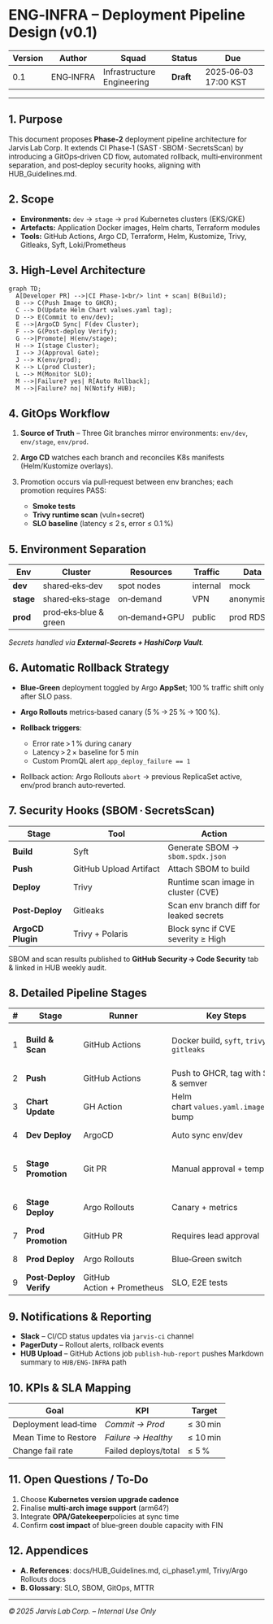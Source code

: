 # ENG‑INFRA – Deployment Pipeline Design (v0.1)

| Version | Author    | Squad                      | Status    | Due                  |
| ------- | --------- | -------------------------- | --------- | -------------------- |
| 0.1     | ENG‑INFRA | Infrastructure Engineering | **Draft** | 2025‑06‑03 17:00 KST |

---

## 1. Purpose

This document proposes **Phase‑2** deployment pipeline architecture for Jarvis Lab Corp. It extends CI Phase‑1 (SAST · SBOM · SecretsScan) by introducing a GitOps‑driven CD flow, automated rollback, multi‑environment separation, and post‑deploy security hooks, aligning with HUB\_Guidelines.md.

## 2. Scope

* **Environments:** `dev` → `stage` → `prod` Kubernetes clusters (EKS/GKE)
* **Artefacts:** Application Docker images, Helm charts, Terraform modules
* **Tools:** GitHub Actions, Argo CD, Terraform, Helm, Kustomize, Trivy, Gitleaks, Syft, Loki/Prometheus

## 3. High‑Level Architecture

```mermaid
graph TD;
  A[Developer PR] -->|CI Phase‑1<br/> lint + scan| B(Build);
  B --> C(Push Image to GHCR);
  C --> D(Update Helm Chart values.yaml tag);
  D --> E(Commit to env/dev);
  E -->|ArgoCD Sync| F(dev Cluster);
  F --> G(Post‑deploy Verify);
  G -->|Promote| H(env/stage);
  H --> I(stage Cluster);
  I --> J(Approval Gate);
  J --> K(env/prod);
  K --> L(prod Cluster);
  L --> M(Monitor SLO);
  M -->|Failure? yes| R[Auto Rollback];
  M -->|Failure? no| N(Notify HUB);
```

## 4. GitOps Workflow

1. **Source of Truth** – Three Git branches mirror environments: `env/dev`, `env/stage`, `env/prod`.
2. **Argo CD** watches each branch and reconciles K8s manifests (Helm/Kustomize overlays).
3. Promotion occurs via pull‑request between env branches; each promotion requires PASS:

   * **Smoke tests**
   * **Trivy runtime scan** (vuln+secret)
   * **SLO baseline** (latency ≤ 2 s, error ≤ 0.1 %)

## 5. Environment Separation

| Env       | Cluster               | Resources     | Traffic  | Data       | Autoscaling    |
| --------- | --------------------- | ------------- | -------- | ---------- | -------------- |
| **dev**   | shared‑eks‑dev        | spot nodes    | internal | mock       | off            |
| **stage** | shared‑eks‑stage      | on‑demand     | VPN      | anonymised | on             |
| **prod**  | prod‑eks‑blue & green | on‑demand+GPU | public   | prod RDS   | on + Karpenter |

*Secrets handled via **External‑Secrets + HashiCorp Vault**.*

## 6. Automatic Rollback Strategy

* **Blue‑Green** deployment toggled by Argo **AppSet**; 100 % traffic shift only after SLO pass.
* **Argo Rollouts** metrics‑based canary (5 % → 25 % → 100 %).
* **Rollback triggers**:

  * Error rate > 1 % during canary
  * Latency > 2 × baseline for 5 min
  * Custom PromQL alert `app_deploy_failure == 1`
* Rollback action: Argo Rollouts `abort` → previous ReplicaSet active, env/prod branch auto‑reverted.

## 7. Security Hooks (SBOM · SecretsScan)

| Stage             | Tool                   | Action                                  |
| ----------------- | ---------------------- | --------------------------------------- |
| **Build**         | Syft                   | Generate SBOM → `sbom.spdx.json`        |
| **Push**          | GitHub Upload Artifact | Attach SBOM to build                    |
| **Deploy**        | Trivy                  | Runtime scan image in cluster (CVE)     |
| **Post‑Deploy**   | Gitleaks               | Scan env branch diff for leaked secrets |
| **ArgoCD Plugin** | Trivy + Polaris        | Block sync if CVE severity ≥ High       |

SBOM and scan results published to **GitHub Security → Code Security** tab & linked in HUB weekly audit.

## 8. Detailed Pipeline Stages

| # | Stage                  | Runner                     | Key Steps                                    | Gates                           |
| - | ---------------------- | -------------------------- | -------------------------------------------- | ------------------------------- |
| 1 | **Build & Scan**       | GitHub Actions             | Docker build, `syft`, `trivy fs`, `gitleaks` | Hard‑fail on High CVE or secret |
| 2 | **Push**               | GitHub Actions             | Push to GHCR, tag with SHA & semver          | –                               |
| 3 | **Chart Update**       | GH Action                  | Helm chart `values.yaml.image.tag` bump      | –                               |
| 4 | **Dev Deploy**         | ArgoCD                     | Auto sync env/dev                            | Smoke test pass                 |
| 5 | **Stage Promotion**    | Git PR                     | Manual approval + template                   | All smoke, SLO pass             |
| 6 | **Stage Deploy**       | Argo Rollouts              | Canary + metrics                             | Auto rollback on alert          |
| 7 | **Prod Promotion**     | GitHub PR                  | Requires lead approval                       | –                               |
| 8 | **Prod Deploy**        | Argo Rollouts              | Blue‑Green switch                            | Auto rollback                   |
| 9 | **Post‑Deploy Verify** | GitHub Action + Prometheus | SLO, E2E tests                               | HUB summary                     |

## 9. Notifications & Reporting

* **Slack** – CI/CD status updates via `jarvis‑ci` channel
* **PagerDuty** – Rollout alerts, rollback events
* **HUB Upload** – GitHub Actions job `publish‑hub‑report` pushes Markdown summary to `HUB/ENG-INFRA` path

## 10. KPIs & SLA Mapping

| Goal                 | KPI                  | Target   |
| -------------------- | -------------------- | -------- |
| Deployment lead‑time | *Commit → Prod*      | ≤ 30 min |
| Mean Time to Restore | *Failure → Healthy*  | ≤ 10 min |
| Change fail rate     | Failed deploys/total | ≤ 5 %    |

## 11. Open Questions / To‑Do

1. Choose **Kubernetes version upgrade cadence**
2. Finalise **multi‑arch image support** (arm64?)
3. Integrate **OPA/Gatekeeper**policies at sync time
4. Confirm **cost impact** of blue‑green double capacity with FIN

## 12. Appendices

* **A. References**: docs/HUB\_Guidelines.md, ci\_phase1.yml, Trivy/Argo Rollouts docs
* **B. Glossary**: SLO, SBOM, GitOps, MTTR

---

*© 2025 Jarvis Lab Corp. – Internal Use Only*
